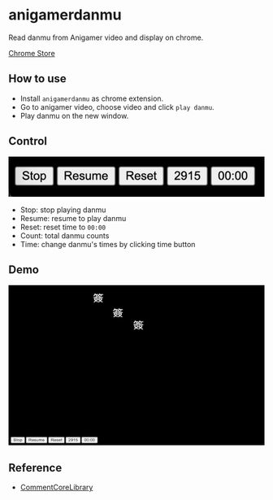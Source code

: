 # anigamerdanmu

Read danmu from Anigamer video and display on chrome.

[Chrome Store](https://chromewebstore.google.com/detail/anigamerdanmu/nahpabdckngnlkckbfndfmokehjomfbg)

## How to use

- Install `anigamerdanmu` as chrome extension.
- Go to anigamer video, choose video and click `play danmu`.
- Play danmu on the new window.

## Control

![Control button](img/control.jpg)

- Stop: stop playing danmu
- Resume: resume to play danmu
- Reset: reset time to `00:00`
- Count: total danmu counts
- Time: change danmu's times by clicking time button

## Demo

![Sample](img/description.jpg)

## Reference

- [CommentCoreLibrary](https://github.com/jabbany/CommentCoreLibrary)

